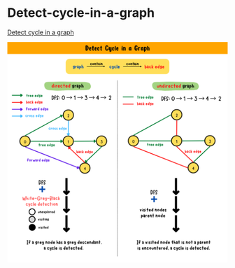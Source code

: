 # Detect-cycle-in-a-graph
[Detect cycle in a graph](https://yuminlee2.medium.com/4461b6000845)

![Detect cycle in a graph-summary-card](https://github.com/ClaireLee22/Detect-cycle-in-a-graph/blob/main/images/directed%20cycle%20in%20graph%20summary%20card.png)
